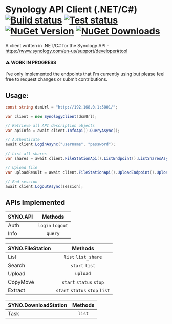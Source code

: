 # Synology API Client (.NET/C#) [![Build status](https://img.shields.io/appveyor/ci/plneto/synology-api-client.svg)](https://ci.appveyor.com/project/plneto/synology-api-client/branch/master) [![Test status](https://img.shields.io/appveyor/tests/plneto/synology-api-client.svg)](https://ci.appveyor.com/project/plneto/synology-api-client/branch/master) [![NuGet Version](http://img.shields.io/nuget/v/Synology.Api.Client.svg?style=flat)](https://www.nuget.org/packages/Synology.Api.Client/) [![NuGet Downloads](https://img.shields.io/nuget/dt/Synology.Api.Client.svg)](https://www.nuget.org/packages/Synology.Api.Client/)

A client written in .NET/C# for the Synology API - https://www.synology.com/en-us/support/developer#tool

#### :warning: WORK IN PROGRESS

I've only implemented the endpoints that I'm currently using but please feel free to request changes or submit contributions.

## Usage:

```c#
const string dsmUrl = "http://192.168.0.1:5001/";

var client = new SynologyClient(dsmUrl);

// Retrieve all API description objects
var apiInfo = await client.InfoApi().QueryAsync();

// Authenticate
await client.LoginAsync("username", "password");

// List all shares
var shares = await client.FileStationApi().ListEndpoint().ListSharesAsync();

// Upload file
var uploadResult = await client.FileStationApi().UploadEndpoint().UploadAsync("path_to_file", "destination");

// End session
await client.LogoutAsync(session);
```

## APIs Implemented

| SYNO.API |     Methods      |
| -------- | :--------------: |
| Auth     | `login` `logout` |
| Info     |     `query`      |

| SYNO.FileStation |            Methods             |
| ---------------- | :----------------------------: |
| List             |       `list` `list_share`      |
| Search           |         `start` `list`         |
| Upload           |            `upload`            |
| CopyMove         |    `start` `status` `stop`     |
| Extract          | `start` `status` `stop` `list` |

| SYNO.DownloadStation | Methods |
| -------------------- | :-----: |
| Task                 | `list`  |
